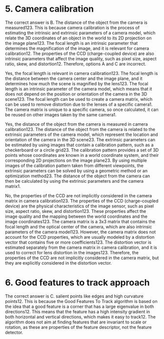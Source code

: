 # 5. Camera calibration

The correct answer is B. The distance of the object from the camera is measured123. This is because camera calibration is the process of estimating the intrinsic and extrinsic parameters of a camera model, which relate the 3D coordinates of an object in the world to its 2D projection on the image plane123. The focal length is an intrinsic parameter that determines the magnification of the image, and it is relevant for camera calibration12. The properties of the CCD (charge-coupled device) are also intrinsic parameters that affect the image quality, such as pixel size, aspect ratio, skew, and distortion12. Therefore, options A and C are incorrect.

Yes, the focal length is relevant in camera calibration123. The focal length is the distance between the camera center and the image plane, and it determines how much the scene is magnified by the lens123. The focal length is an intrinsic parameter of the camera model, which means that it does not depend on the position or orientation of the camera in the 3D scene123. The focal length can be used to create a camera matrix, which can be used to remove distortion due to the lenses of a specific camera1. The camera matrix is unique to a specific camera, so once calculated, it can be reused on other images taken by the same camera1.

Yes, the distance of the object from the camera is measured in camera calibration123. The distance of the object from the camera is related to the extrinsic parameters of the camera model, which represent the location and orientation of the camera in the 3D scene23. The extrinsic parameters can be estimated by using images that contain a calibration pattern, such as a checkerboard or a circle grid23. The calibration pattern provides a set of 3D points whose coordinates are known in a world coordinate system, and their corresponding 2D projections on the image plane23. By using multiple images of the calibration pattern taken from different viewpoints, the extrinsic parameters can be solved by using a geometric method or an optimization method23. The distance of the object from the camera can then be calculated by using the extrinsic parameters and the camera matrix1.

No, the properties of the CCD are not implicitly considered in the camera matrix in camera calibration123. The properties of the CCD (charge-coupled device) are the physical characteristics of the image sensor, such as pixel size, aspect ratio, skew, and distortion123. These properties affect the image quality and the mapping between the world coordinates and the image coordinates123. The camera matrix is a 3x3 matrix that contains the focal length and the optical center of the camera, which are also intrinsic parameters of the camera model123. However, the camera matrix does not account for the CCD properties, which are usually modeled by a distortion vector that contains five or more coefficients123. The distortion vector is estimated separately from the camera matrix in camera calibration, and it is used to correct for lens distortion in the images123. Therefore, the properties of the CCD are not implicitly considered in the camera matrix, but they are explicitly considered in the distortion vector.

# 6. Good features to track approach

The correct answer is C. salient points like edges and high curvature points12. This is because the Good Features To Track algorithm is based on the idea that a good feature is a corner that has a large eigenvalue in both directions12. This means that the feature has a high intensity gradient in both horizontal and vertical directions, which makes it easy to track12. The algorithm does not aim at finding features that are invariant to scale or rotation, as these are properties of the feature descriptor, not the feature detector.
